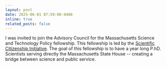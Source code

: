 ```yaml
---
layout: post
date: 2025-06-01 07:59:00-0400
inline: true
related_posts: false
---
```

I was invited to join the Advisory Council for the Massachusetts Science and Technology Policy fellowship. This fellowship is led by the [Scientific Citizenship Initiative](https://scientific-citizenship.org). The goal of this fellowship is to have a year long P.hD. Scientists serving directly the Massachusetts State House -- creating a bridge between science and public service.
